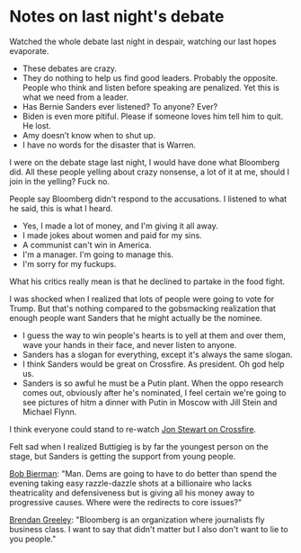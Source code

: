 # Notes on last night's debate
Watched the whole debate last night in despair, watching our last hopes evaporate. 
* These debates are crazy.
* They do nothing to help us find good leaders. Probably the opposite. People who think and listen before speaking are penalized. Yet this is what we need from a leader.
* Has Bernie Sanders ever listened? To anyone? Ever?
* Biden is even more pitiful. Please if someone loves him tell him to quit. He lost.
* Amy doesn’t know when to shut up.
* I have no words for the disaster that is Warren.

I were on the debate stage last night, I would have done what Bloomberg did. All these people yelling about crazy nonsense, a lot of it at me, should I join in the yelling? Fuck no.

People say Bloomberg didn't respond to the accusations. I listened to what he said, this is what I heard.
* Yes, I made a lot of money, and I'm giving it all away.
* I made jokes about women and paid for my sins. 
* A communist can't win in America.
* I'm a manager. I'm going to manage this. 
* I'm sorry for my fuckups. 

What his critics really mean is that he declined to partake in the food fight. 

I was shocked when I realized that lots of people were going to vote for Trump. But that's nothing compared to the gobsmacking realization that enough people want Sanders that he might actually be the nominee.
* I guess the way to win people's hearts is to yell at them and over them, wave your hands in their face, and never listen to anyone.
* Sanders has a slogan for everything, except it's always the same slogan.
* I think Sanders would be great on Crossfire. As president. Oh god help us.
* Sanders is so awful he must be a Putin plant. When the oppo research comes out, obviously after he's nominated, I feel certain we're going to see pictures of hitm a dinner with Putin in Moscow with Jill Stein and Michael Flynn.

I think everyone could stand to re-watch <a href="https://www.youtube.com/watch?v=aFQFB5YpDZE">Jon Stewart on Crossfire</a>.

Felt sad when I realized Buttigieg is by far the youngest person on the stage, but Sanders is getting the support from young people.

<a href="https://twitter.com/bobbierman/status/1230479993391796224">Bob Bierman</a>: "Man. Dems are going to have to do better than spend the evening taking easy razzle-dazzle shots at a billionaire who lacks theatricality and defensiveness but is giving all his money away to progressive causes. Where were the redirects to core issues?"

<a href="https://twitter.com/bhgreeley/status/1230477872617476096">Brendan Greeley</a>: "Bloomberg is an organization where journalists fly business class. I want to say that didn't matter but I also don't want to lie to you people."


